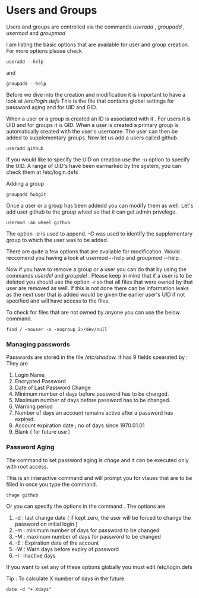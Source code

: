 # Users and Groups 

Users and groups are controlled via the commands *useradd* , *groupadd* , *usermod* and *groupmod*

I am listing the basic options that are available for user and group creation. For more options please check 

	useradd --help 

and 

	groupadd --help


Before we dive into the creation and modification it is important to have a look at */etc/login.defs* This is the file that contains global settings for password aging and for UID and GID. 

When a user or a group is created an ID is associated with it . For users it is UID and for groups it is GID. When a user is created a primary group is automatically created with the user's username. The user can then be added to supplementary groups. Now let us add a users called github. 

	useradd github 

If you would like to specify the UID on creation use the *-u* option to specify the UID. A range of UID's have been earmarked by the system, you can check them at /etc/login.defs

Adding a group 

	groupadd hubgit

Once a user or a group has been addedd you can modify them as well. Let's add user github to the group wheel so that it can get admin privelege.

	usermod -aG wheel github

The option *-a* is used to append. *-G* was used to identify the supplementary group to which the user was to be added. 

There are quite a few options that are available for modification. Would reccomend you having a look at usermod --help and groupmod --help . 

Now if you have to remove a group or a user you can do that by using the commands *userdel* and *groupdel* . Please keep in mind that if a user is to be deleted you should use the 
option *-r* so that all files that were owned by that user are removed as well. If this is not done there can be information leaks as the next user that is added would be given the earlier user's UID if not specified and will have access to the files. 

To check for files that are not owned by anyone you can use the below command. 

	find / -nouser -o -nogroup 2>/dev/null 


### Managing passwords 

Passwords are stored in the file */etc/shadow.* It has 9 fields spearated by *:* They are 

1. Login Name
2. Encrypted Password 
3. Date of Last Password Change
4. Minimum number of days before password has to be changed. 
5. Maximum number of days before password has to be changed.
6. Warning period 
7. Number of days an account remains active after a password has expired.
8. Account expiration date ; no of days since 1970.01.01
9. Blank ( for future use )

### Password Aging 

The command to set password aging is *chage* and it can be executed only with root access. 

This is an interactive command and will prompt you for vlaues that are to be filled in once you type the command. 

	chage github 

Or you can specify the options in the command . The options are 

1. -d : last change date ( if kept zero, the user will be forced to change the password on initial login ) 
2. -m : minimum number of days for password to be changed
3. -M : maximum number of days for password to be changed
4. -E : Expiration date of the account 
5. -W : Warn days before expiry of password
6. -I : Inactive days 

If you want to set any of these options globally you must edit /etc/login.defs 

Tip : To calculate X number of days in the future 

	date -d "+ Xdays"




